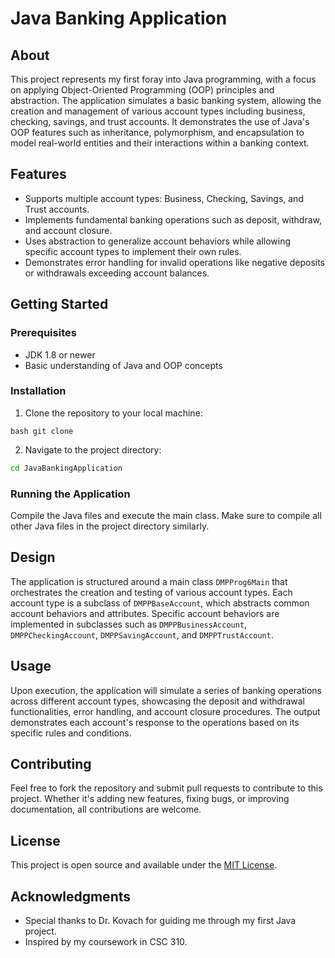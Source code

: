# Java Banking Application

## About
This project represents my first foray into Java programming, with a focus on applying Object-Oriented Programming (OOP) principles and abstraction. The application simulates a basic banking system, allowing the creation and management of various account types including business, checking, savings, and trust accounts. It demonstrates the use of Java's OOP features such as inheritance, polymorphism, and encapsulation to model real-world entities and their interactions within a banking context.

## Features
- Supports multiple account types: Business, Checking, Savings, and Trust accounts.
- Implements fundamental banking operations such as deposit, withdraw, and account closure.
- Uses abstraction to generalize account behaviors while allowing specific account types to implement their own rules.
- Demonstrates error handling for invalid operations like negative deposits or withdrawals exceeding account balances.

## Getting Started

### Prerequisites
- JDK 1.8 or newer
- Basic understanding of Java and OOP concepts

### Installation
1. Clone the repository to your local machine:
```
bash git clone
```
2. Navigate to the project directory:
``` bash
cd JavaBankingApplication
```

### Running the Application
Compile the Java files and execute the main class. Make sure to compile all other Java files in the project directory similarly.

## Design
The application is structured around a main class `DMPProg6Main` that orchestrates the creation and testing of various account types. Each account type is a subclass of `DMPPBaseAccount`, which abstracts common account behaviors and attributes. Specific account behaviors are implemented in subclasses such as `DMPPBusinessAccount`, `DMPPCheckingAccount`, `DMPPSavingAccount`, and `DMPPTrustAccount`.

## Usage
Upon execution, the application will simulate a series of banking operations across different account types, showcasing the deposit and withdrawal functionalities, error handling, and account closure procedures. The output demonstrates each account's response to the operations based on its specific rules and conditions.

## Contributing
Feel free to fork the repository and submit pull requests to contribute to this project. Whether it's adding new features, fixing bugs, or improving documentation, all contributions are welcome.

## License
This project is open source and available under the [MIT License](LICENSE.md).

## Acknowledgments
- Special thanks to Dr. Kovach for guiding me through my first Java project.
- Inspired by my coursework in CSC 310.
